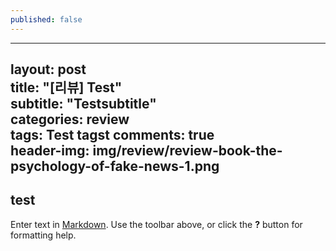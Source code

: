 ```yaml
---
published: false
---
```

---  
layout: post  
title: "[리뷰] Test"  
subtitle: "Testsubtitle"  
categories: review  
tags: Test tagst
comments: true  
header-img: img/review/review-book-the-psychology-of-fake-news-1.png
---  
## test

Enter text in [Markdown](http://daringfireball.net/projects/markdown/). Use the toolbar above, or click the **?** button for formatting help.
